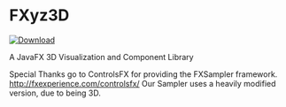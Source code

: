FXyz3D
======

 [ ![Download](https://api.bintray.com/packages/jpereda/FXyz3D/fxyz3d/images/download.svg) ](https://bintray.com/jpereda/FXyz3D/fxyz3d/_latestVersion)


A JavaFX 3D Visualization and Component Library

Special Thanks go to ControlsFX for providing the FXSampler framework.
http://fxexperience.com/controlsfx/
Our Sampler uses a heavily modified version, due to being 3D.
